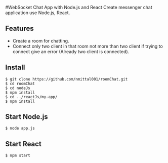 #WebSocket Chat App with Node.js and React
Create messenger chat application use Node.js, React.

## Features 

- Create a room for chatting.
- Connect only two client in that room not more than two client if trying to connect give an error (Already two client is connected).

## Install
	$ git clone https://github.com/nmittal001/roomChat.git
	$ cd roomChat
	$ cd nodeJs
	$ npm install
	$ cd ../reactJs/my-app/
	$ npm install

## Start Node.js
	$ node app.js
## Start React
	$ npm start

